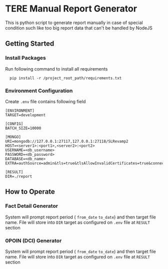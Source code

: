 # TERE Manual Report Generator
This is python script to generate report manually in case of special condition such like too big report data that can't be handled by NodeJS

## Getting Started
### Install Packages
Run following command to install all requirements
```shell
  pip install -r /project_root_path/requirements.txt
```

### Environment Configuration
Create `.env` file contains following field
```env
[ENVIRONMENT]
TARGET=development

[CONFIG]
BATCH_SIZE=10000

[MONGO]
URI=mongodb://127.0.0.1:27117,127.0.0.1:27118/SLRevamp2
HOST=<server1>:<port1>,<server2>:<port2>
USERNAME=<db_username>
PASSWORD=<db_password>
DATABASE=<db_name>
EXTRA=authSource=admin&tls=true&tlsAllowInvalidCertificates=true&connectTimeoutMS=10000&anotherKey=anotherValue

[RESULT]
DIR=./report
```

## How to Operate
### Fact Detail Generator
System will prompt report period ( `from_date` `to_date`) and then target file name. File will store into `DIR` target as configured on `.env` file at `RESULT` section

### 0POIN (DCI) Generator
System will prompt report period ( `from_date` `to_date`) and then target file name. File will store into `DIR` target as configured on `.env` file at `RESULT` section
